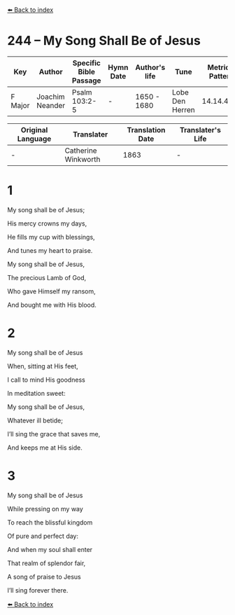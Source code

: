 [⬅️ Back to index](../README.md)

# 244 – My Song Shall Be of Jesus

Key | Author   | Specific Bible Passage     |Hymn Date |Author's life |Tune |Metrical Pattern   |Composer/Source                                                                                        
-- | --------- | ---------------------------|----------|--------------|-----|-------------------|-------------   
F Major  | Joachim Neander      | Psalm 103:2-5 | -  | 1650 - 1680 | Lobe Den Herren | 14.14.4.7.8 | Chorale Book for England, 1863 

Original Language | Translater | Translation Date   | Translater's Life     
----------------- | --------- | --------------------|-------------   
\-  | Catherine Winkworth      | 1863 | -  | 1827 - 1878 



# 1

My song shall be of Jesus;

His mercy crowns my days,

He fills my cup with blessings,

And tunes my heart to praise.

My song shall be of Jesus,

The precious Lamb of God,

Who gave Himself my ransom,

And bought me with His blood.



# 2

My song shall be of Jesus

When, sitting at His feet,

I call to mind His goodness

In meditation sweet:

My song shall be of Jesus,

Whatever ill betide;

I’ll sing the grace that saves me,

And keeps me at His side.



# 3

My song shall be of Jesus

While pressing on my way

To reach the blissful kingdom

Of pure and perfect day:

And when my soul shall enter

That realm of splendor fair,

A song of praise to Jesus

I’ll sing forever there.

[⬅️ Back to index](../README.md)
